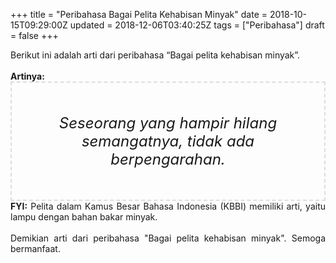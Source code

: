 +++
title = "Peribahasa Bagai Pelita Kehabisan Minyak"
date = 2018-10-15T09:29:00Z
updated = 2018-12-06T03:40:25Z
tags = ["Peribahasa"]
draft = false
+++

<div dir="ltr" style="text-align: left;" trbidi="on"><div style="text-align: justify;">Berikut ini adalah arti dari peribahasa “Bagai pelita kehabisan minyak”.</div><br /><div style="text-align: justify;"><b>Artinya:</b></div><div style="border: 2px dashed #ddd; font-size: 24px; height: auto; margin: 0 auto; padding: 50px; text-align: center; width: auto;"><i>Seseorang yang hampir hilang semangatnya, tidak ada berpengarahan.</i></div><div style="text-align: justify;"><b>FYI:</b> Pelita dalam Kamus Besar Bahasa Indonesia (KBBI) memiliki arti, yaitu lampu dengan bahan bakar minyak.</div><div style="text-align: justify;"><br /></div><div style="text-align: justify;">Demikian arti dari peribahasa "Bagai pelita kehabisan minyak". Semoga bermanfaat.</div></div>
